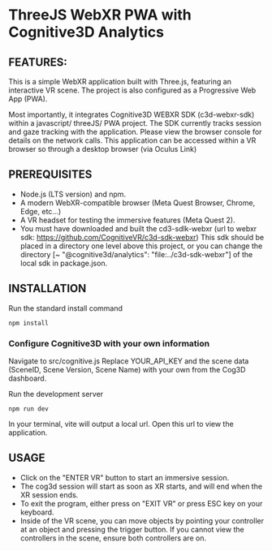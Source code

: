 # ThreeJS WebXR PWA with Cognitive3D Analytics

## FEATURES: 
This is a simple WebXR application built with Three.js, featuring an interactive VR scene. 
The project is also configured as a Progressive Web App (PWA).  

Most importantly, it integrates Cognitive3D WEBXR SDK (c3d-webxr-sdk) within a javascript/ threeJS/ PWA project. The SDK currently tracks session and gaze tracking with the application. Please view the browser console for details on the network calls. 
This application can be accessed within a VR browser so through a desktop browser (via Oculus Link)


## PREREQUISITES
* Node.js (LTS version) and npm.
* A modern WebXR-compatible browser (Meta Quest Browser, Chrome, Edge, etc...)
* A VR headset for testing the immersive features (Meta Quest 2).
* You must have downloaded and built the cd3-sdlk-webxr (url to webxr sdk: https://github.com/CognitiveVR/c3d-sdk-webxr) This sdk should be placed in a directory one level above this project, or you can change the directory [~ "@cognitive3d/analytics": "file:../c3d-sdk-webxr"] of the local sdk in package.json. 

## INSTALLATION
Run the standard install command 
```
npm install 
```
### Configure Cognitive3D with your own information  
Navigate to src/cognitive.js 
Replace YOUR_API_KEY and the scene data (SceneID, Scene Version, Scene Name) with your own from the Cog3D dashboard. 

Run the development server 
```
npm run dev
```

In your terminal, vite will output a local url. Open this url to view the application. 

## USAGE  
* Click on the "ENTER VR" button to start an immersive session.
* The cog3d session will start as soon as XR starts, and will end when the XR session ends.
* To exit the program, either press on "EXIT VR" or press ESC key on your keyboard.
* Inside of the VR scene, you can move objects by pointing your controller at an object and pressing the trigger button. If you cannot view the controllers in the scene, ensure both controllers are on. 
